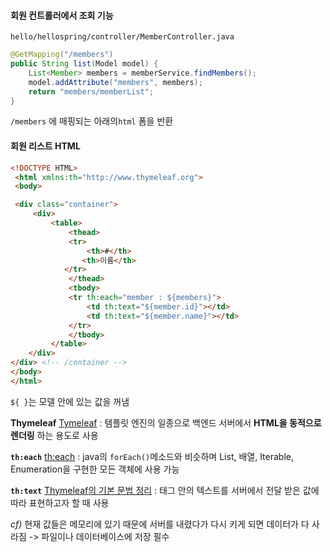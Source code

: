 #### 회원 컨트롤러에서 조회 기능
`hello/hellospring/controller/MemberController.java`
```java
@GetMapping("/members")  
public String list(Model model) {  
    List<Member> members = memberService.findMembers();  
    model.addAttribute("members", members);  
    return "members/memberList";  
}
```
`/members` 에 매핑되는 아래의`html` 폼을 반환

#### 회원 리스트 HTML
```html
<!DOCTYPE HTML>
 <html xmlns:th="http://www.thymeleaf.org">
 <body>

 <div class="container">
     <div>
         <table>
             <thead>
             <tr>
                 <th>#</th>
				<th>이름</th> 
			</tr>
             </thead>
             <tbody>
             <tr th:each="member : ${members}">
                 <td th:text="${member.id}"></td>
                 <td th:text="${member.name}"></td>
             </tr>
             </tbody>
         </table>
	</div>
</div> <!-- /container -->
</body>
</html>
```
`${ }`는 모델 안에 있는 값을 꺼냄

**Thymeleaf** [Tymeleaf](https://hstory0208.tistory.com/entry/Thmeleaf%ED%83%80%EC%9E%84%EB%A6%AC%ED%94%84%EB%9E%80-%ED%83%80%EC%9E%84%EB%A6%AC%ED%94%84%EC%9D%98-%EA%B8%B0%EB%B3%B8-%EA%B8%B0%EB%8A%A5%EC%95%8C%EC%95%84%EB%B3%B4%EA%B8%B0)
	: 템플릿 엔진의 일종으로 백엔드 서버에서 **HTML을 동적으로 렌더링** 하는 용도로 사용

**`th:each`** [th:each](https://jddng.tistory.com/233)
	: java의 `forEach()`메소드와 비슷하며 List, 배열, Iterable, Enumeration을 구현한 모든 객체에 사용 가능

**`th:text`** [Thymeleaf의 기본 문법 정리](https://chung-develop.tistory.com/5)
: 태그 안의 텍스트를 서버에서 전달 받은 값에 따라 표현하고자 할 때 사용

*cf)* 현재 값들은 메모리에 있기 때문에 서버를 내렸다가 다시 키게 되면 데이터가 다 사라짐
-> 파일이나 데이터베이스에 저장 필수